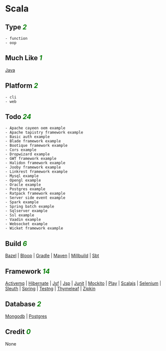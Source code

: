 # Scala

## Type <i style='color:green;'>2</i>
	- function
	- oop
## Much Like <i style='color:green;'>1</i>
[Java](JAVA.md)
## Platform <i style='color:green;'>2</i>
	- cli
	- web
## Todo <i style='color:green;'>24</i>
	- Apache cayeen oem example
	- Apache tapistry framework example
	- Basic auth example
	- Blade framework example
	- Bootique framework example
	- Cors example
	- Dropwizard example
	- GWT framework example
	- Halidon framework example
	- Jooby framework example
	- Linkrest framework example
	- Mysql example
	- Opengl example
	- Oracle example
	- Postgres example
	- Ratpack framework example
	- Server side event example
	- Spark example
	- Spring batch example
	- Sqlserver example
	- Ssl example
	- Vaadin example
	- Websocket example
	- Wicket framework example
## Build <i style='color:green;'>6</i>
[Bazel](https://github.com/bearddan2000?tab=repositories&q=scala+bazel&type=&language=&sort=) | [Bloop](https://github.com/bearddan2000?tab=repositories&q=scala+bloop&type=&language=&sort=) | [Gradle](https://github.com/bearddan2000?tab=repositories&q=scala+gradle&type=&language=&sort=) | [Maven](https://github.com/bearddan2000?tab=repositories&q=scala+maven&type=&language=&sort=) | [Millbuild](https://github.com/bearddan2000?tab=repositories&q=scala+millbuild&type=&language=&sort=) | [Sbt](https://github.com/bearddan2000?tab=repositories&q=scala+sbt&type=&language=&sort=)
## Framework <i style='color:green;'>14</i>
[Activemq](https://github.com/bearddan2000?tab=repositories&q=scala+activemq&type=&language=&sort=) | [Hibernate](https://github.com/bearddan2000?tab=repositories&q=scala+hibernate&type=&language=&sort=) | [Jsf](https://github.com/bearddan2000?tab=repositories&q=scala+jsf&type=&language=&sort=) | [Jsp](https://github.com/bearddan2000?tab=repositories&q=scala+jsp&type=&language=&sort=) | [Junit](https://github.com/bearddan2000?tab=repositories&q=scala+junit&type=&language=&sort=) | [Mockito](https://github.com/bearddan2000?tab=repositories&q=scala+mockito&type=&language=&sort=) | [Play](https://github.com/bearddan2000?tab=repositories&q=scala+play&type=&language=&sort=) | [Scalajs](https://github.com/bearddan2000?tab=repositories&q=scala+scalajs&type=&language=&sort=) | [Selenium](https://github.com/bearddan2000?tab=repositories&q=scala+selenium&type=&language=&sort=) | [Sleuth](https://github.com/bearddan2000?tab=repositories&q=scala+sleuth&type=&language=&sort=) | [Spring](https://github.com/bearddan2000?tab=repositories&q=scala+spring&type=&language=&sort=) | [Testng](https://github.com/bearddan2000?tab=repositories&q=scala+testng&type=&language=&sort=) | [Thymeleaf](https://github.com/bearddan2000?tab=repositories&q=scala+thymeleaf&type=&language=&sort=) | [Zipkin](https://github.com/bearddan2000?tab=repositories&q=scala+zipkin&type=&language=&sort=)
## Database <i style='color:green;'>2</i>
[Mongodb](https://github.com/bearddan2000?tab=repositories&q=scala+mongodb&type=&language=&sort=) | [Postgres](https://github.com/bearddan2000?tab=repositories&q=scala+postgres&type=&language=&sort=)
## Credit <i style='color:green;'>0</i>
None
